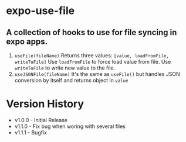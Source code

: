 # expo-use-file

## A collection of hooks to use for file syncing in expo apps. 

1. `useFile(fileName)` 
Returns three values: 
`[value, loadFromFile, writeToFile]`
Use `loadFromFile` to force load value from file. Use `writeToFile` to write new value to the file. 
2. `useJSONFile(fileName)`
It's the same as `useFile()` but handles JSON conversion by itself and returns object in `value`

# Version History 
- v1.0.0 - Initial Release 
- v1.1.0 - Fix bug when woring with several files
- v1.1.1 - Bugfix
